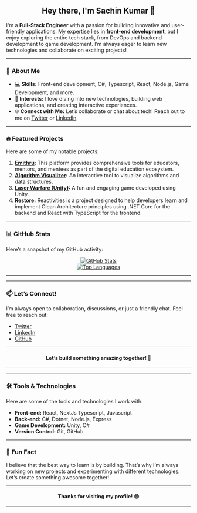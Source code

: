 

<h2 align="center">Hey there, I'm Sachin Kumar 👋</h2>

I'm a **Full-Stack Engineer** with a passion for building innovative and user-friendly applications. My expertise lies in **front-end development**, but I enjoy exploring the entire tech stack, from DevOps and backend development to game development. I’m always eager to learn new technologies and collaborate on exciting projects!

---

### 🚀 **About Me**
- 💻 **Skills:** Front-end development, C#, Typescript, React, Node.js,  Game Development, and more.
- 🌟 **Interests:** I love diving into new technologies, building web applications, and creating interactive experiences.
- 🌐 **Connect with Me:** Let’s collaborate or chat about tech! Reach out to me on [Twitter](https://twitter.com/dreadwing5) or [LinkedIn](https://www.linkedin.com/in/kysachin/).

---

### 🔥 **Featured Projects**
Here are some of my notable projects:

1. **[Emithru](https://github.com/dreadwing5/emithru):** This platform provides comprehensive tools for educators, mentors, and mentees as part of the digital education ecosystem.
2. **[Algorithm Visualizer](https://github.com/dreadwing5/algorithm-visualizer):** An interactive tool to visualize algorithms and data structures.
3. **[Laser Warfare (Unity)](https://github.com/dreadwing5/laser-warfare-unity):** A fun and engaging game developed using Unity.
4. **[Restore](https://github.com/dreadwing5/Reactivities):** Reactivities is a project designed to help developers learn and implement Clean Architecture principles using .NET Core for the backend and React with TypeScript for the frontend. 

---

### 📊 **GitHub Stats**
Here’s a snapshot of my GitHub activity:

<div align="center">

[![GitHub Stats](https://github-readme-stats.vercel.app/api?username=dreadwing5&theme=tokyonight&hide_border=true&show_icons=true&hide_title=true)](https://github.com/anuraghazra/github-readme-stats)  
[![Top Languages](https://github-readme-stats.vercel.app/api/top-langs/?username=dreadwing5&layout=compact&theme=tokyonight&hide_border=true)](https://github.com/anuraghazra/github-readme-stats)  

</div>

---

---

### 📫 **Let’s Connect!**
I’m always open to collaboration, discussions, or just a friendly chat. Feel free to reach out:

- [Twitter](https://twitter.com/dreadwing5)
- [LinkedIn](https://www.linkedin.com/in/kysachin/)
- [GitHub](https://github.com/dreadwing5)

---

<h4 align="center">
  Let’s build something amazing together! 🚀
</h4>

---


---

### 🛠 **Tools & Technologies**
Here are some of the tools and technologies I work with:

- **Front-end:** React, NextJs Typescript, Javascript  
- **Back-end:** C#, Dotnet, Node.js, Express
- **Game Development:** Unity, C#
- **Version Control:** Git, GitHub

---

### 📌 **Fun Fact**
I believe that the best way to learn is by building. That’s why I’m always working on new projects and experimenting with different technologies. Let’s create something awesome together!

---

<h4 align="center">
  Thanks for visiting my profile! 😄
</h4>

---
